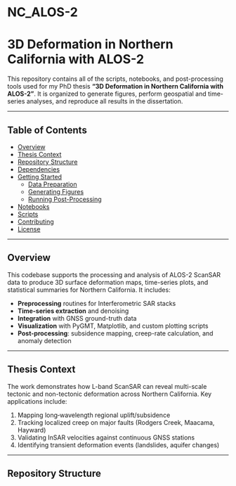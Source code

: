 # NC_ALOS-2
# 3D Deformation in Northern California with ALOS-2

This repository contains all of the scripts, notebooks, and post-processing tools used for my PhD thesis **“3D Deformation in Northern California with ALOS-2”**. It is organized to generate figures, perform geospatial and time-series analyses, and reproduce all results in the dissertation.

---

## Table of Contents

- [Overview](#overview)  
- [Thesis Context](#thesis-context)  
- [Repository Structure](#repository-structure)  
- [Dependencies](#dependencies)  
- [Getting Started](#getting-started)  
  - [Data Preparation](#data-preparation)  
  - [Generating Figures](#generating-figures)  
  - [Running Post-Processing](#running-post-processing)  
- [Notebooks](#notebooks)  
- [Scripts](#scripts)  
- [Contributing](#contributing)  
- [License](#license)  

---

## Overview

This codebase supports the processing and analysis of ALOS-2 ScanSAR data to produce 3D surface deformation maps, time-series plots, and statistical summaries for Northern California. It includes:

- **Preprocessing** routines for Interferometric SAR stacks  
- **Time-series extraction** and denoising  
- **Integration** with GNSS ground-truth data  
- **Visualization** with PyGMT, Matplotlib, and custom plotting scripts  
- **Post-processing**: subsidence mapping, creep-rate calculation, and anomaly detection  

---

## Thesis Context

The work demonstrates how L-band ScanSAR can reveal multi-scale tectonic and non-tectonic deformation across Northern California. Key applications include:

1. Mapping long‐wavelength regional uplift/subsidence  
2. Tracking localized creep on major faults (Rodgers Creek, Maacama, Hayward)  
3. Validating InSAR velocities against continuous GNSS stations  
4. Identifying transient deformation events (landslides, aquifer changes)  

---

## Repository Structure



